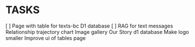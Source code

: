# TASKS

[ ] Page with table for texts-bc D1 database
[ ] RAG for text messages
Relationship trajectory chart
Image gallery
Our Story d1 database
Make logo smaller
Improve ui of tables page
